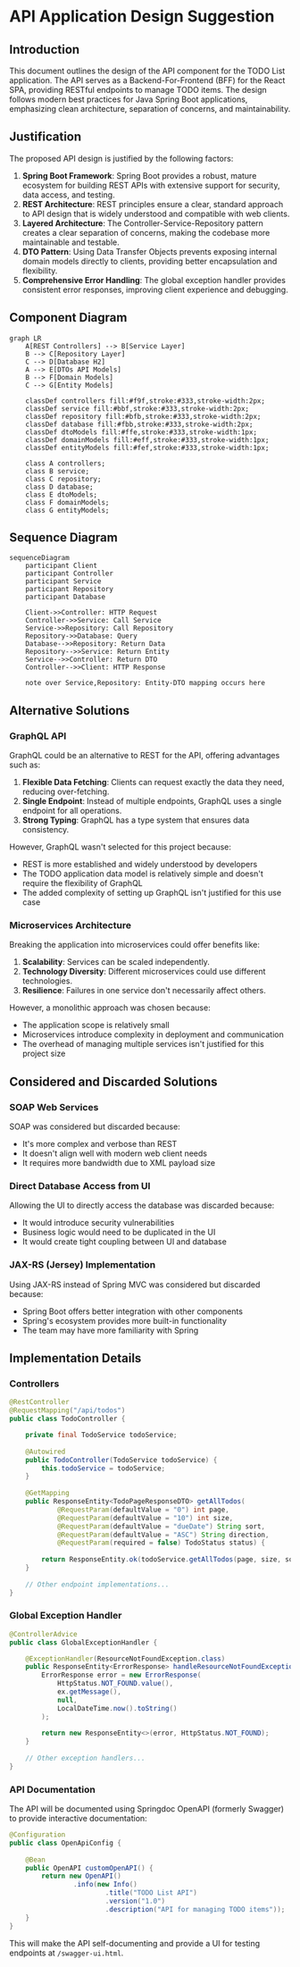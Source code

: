 # API Application Design Suggestion

## Introduction

This document outlines the design of the API component for the TODO List application. The API serves as a Backend-For-Frontend (BFF) for the React SPA, providing RESTful endpoints to manage TODO items. The design follows modern best practices for Java Spring Boot applications, emphasizing clean architecture, separation of concerns, and maintainability.

## Justification

The proposed API design is justified by the following factors:

1. **Spring Boot Framework**: Spring Boot provides a robust, mature ecosystem for building REST APIs with extensive support for security, data access, and testing.
2. **REST Architecture**: REST principles ensure a clear, standard approach to API design that is widely understood and compatible with web clients.
3. **Layered Architecture**: The Controller-Service-Repository pattern creates a clear separation of concerns, making the codebase more maintainable and testable.
4. **DTO Pattern**: Using Data Transfer Objects prevents exposing internal domain models directly to clients, providing better encapsulation and flexibility.
5. **Comprehensive Error Handling**: The global exception handler provides consistent error responses, improving client experience and debugging.

## Component Diagram

```mermaid
graph LR
    A[REST Controllers] --> B[Service Layer]
    B --> C[Repository Layer]
    C --> D[Database H2]
    A --> E[DTOs API Models]
    B --> F[Domain Models]
    C --> G[Entity Models]
    
    classDef controllers fill:#f9f,stroke:#333,stroke-width:2px;
    classDef service fill:#bbf,stroke:#333,stroke-width:2px;
    classDef repository fill:#bfb,stroke:#333,stroke-width:2px;
    classDef database fill:#fbb,stroke:#333,stroke-width:2px;
    classDef dtoModels fill:#ffe,stroke:#333,stroke-width:1px;
    classDef domainModels fill:#eff,stroke:#333,stroke-width:1px;
    classDef entityModels fill:#fef,stroke:#333,stroke-width:1px;
    
    class A controllers;
    class B service;
    class C repository;
    class D database;
    class E dtoModels;
    class F domainModels;
    class G entityModels;
```

## Sequence Diagram

```mermaid
sequenceDiagram
    participant Client
    participant Controller
    participant Service
    participant Repository
    participant Database
    
    Client->>Controller: HTTP Request
    Controller->>Service: Call Service
    Service->>Repository: Call Repository
    Repository->>Database: Query
    Database-->>Repository: Return Data
    Repository-->>Service: Return Entity
    Service-->>Controller: Return DTO
    Controller-->>Client: HTTP Response
    
    note over Service,Repository: Entity-DTO mapping occurs here
```

## Alternative Solutions

### GraphQL API

GraphQL could be an alternative to REST for the API, offering advantages such as:

1. **Flexible Data Fetching**: Clients can request exactly the data they need, reducing over-fetching.
2. **Single Endpoint**: Instead of multiple endpoints, GraphQL uses a single endpoint for all operations.
3. **Strong Typing**: GraphQL has a type system that ensures data consistency.

However, GraphQL wasn't selected for this project because:

- REST is more established and widely understood by developers
- The TODO application data model is relatively simple and doesn't require the flexibility of GraphQL
- The added complexity of setting up GraphQL isn't justified for this use case

### Microservices Architecture

Breaking the application into microservices could offer benefits like:

1. **Scalability**: Services can be scaled independently.
2. **Technology Diversity**: Different microservices could use different technologies.
3. **Resilience**: Failures in one service don't necessarily affect others.

However, a monolithic approach was chosen because:

- The application scope is relatively small
- Microservices introduce complexity in deployment and communication
- The overhead of managing multiple services isn't justified for this project size

## Considered and Discarded Solutions

### SOAP Web Services

SOAP was considered but discarded because:

- It's more complex and verbose than REST
- It doesn't align well with modern web client needs
- It requires more bandwidth due to XML payload size

### Direct Database Access from UI

Allowing the UI to directly access the database was discarded because:

- It would introduce security vulnerabilities
- Business logic would need to be duplicated in the UI
- It would create tight coupling between UI and database

### JAX-RS (Jersey) Implementation

Using JAX-RS instead of Spring MVC was considered but discarded because:

- Spring Boot offers better integration with other components
- Spring's ecosystem provides more built-in functionality
- The team may have more familiarity with Spring

## Implementation Details

### Controllers

```java
@RestController
@RequestMapping("/api/todos")
public class TodoController {

    private final TodoService todoService;
    
    @Autowired
    public TodoController(TodoService todoService) {
        this.todoService = todoService;
    }
    
    @GetMapping
    public ResponseEntity<TodoPageResponseDTO> getAllTodos(
            @RequestParam(defaultValue = "0") int page,
            @RequestParam(defaultValue = "10") int size,
            @RequestParam(defaultValue = "dueDate") String sort,
            @RequestParam(defaultValue = "ASC") String direction,
            @RequestParam(required = false) TodoStatus status) {
        
        return ResponseEntity.ok(todoService.getAllTodos(page, size, sort, direction, status));
    }
    
    // Other endpoint implementations...
}
```

### Global Exception Handler

```java
@ControllerAdvice
public class GlobalExceptionHandler {

    @ExceptionHandler(ResourceNotFoundException.class)
    public ResponseEntity<ErrorResponse> handleResourceNotFoundException(ResourceNotFoundException ex) {
        ErrorResponse error = new ErrorResponse(
            HttpStatus.NOT_FOUND.value(),
            ex.getMessage(),
            null,
            LocalDateTime.now().toString()
        );
        
        return new ResponseEntity<>(error, HttpStatus.NOT_FOUND);
    }
    
    // Other exception handlers...
}
```

### API Documentation

The API will be documented using Springdoc OpenAPI (formerly Swagger) to provide interactive documentation:

```java
@Configuration
public class OpenApiConfig {
    
    @Bean
    public OpenAPI customOpenAPI() {
        return new OpenAPI()
                .info(new Info()
                        .title("TODO List API")
                        .version("1.0")
                        .description("API for managing TODO items"));
    }
}
```

This will make the API self-documenting and provide a UI for testing endpoints at `/swagger-ui.html`.
